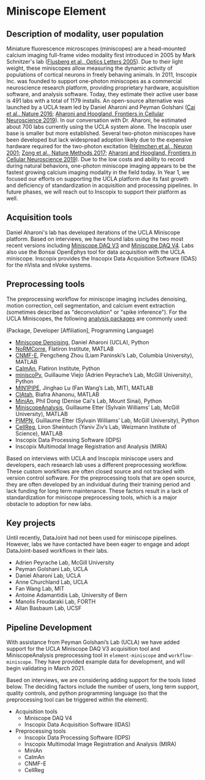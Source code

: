 # Miniscope Element

## Description of modality, user population

Miniature fluorescence microscopes (miniscopes) are a head-mounted calcium imaging full-frame video modality first introduced in 2005 by Mark Schnitzer's lab ([Flusberg et al., Optics Letters 2005](https://pubmed.ncbi.nlm.nih.gov/16190441/)). Due to their light weight, these miniscopes allow measuring the dynamic activity of populations of cortical neurons in freely behaving animals. In 2011, Inscopix Inc. was founded to support one-photon miniscopes as a commercial neuroscience research platform, providing proprietary hardware, acquisition software, and analysis software. Today, they estimate their active user base is 491 labs with a total of 1179 installs. An open-source alternative was launched by a UCLA team led by Daniel Aharoni and Peyman Golshani ([Cai et al., Nature 2016](https://www.ncbi.nlm.nih.gov/pmc/articles/PMC5063500/); [Aharoni and Hoogland, Frontiers in Cellular Neuroscience 2019](https://www.ncbi.nlm.nih.gov/pmc/articles/PMC6461004/)). In our conversation with Dr. Aharoni, he estimated about 700 labs currently using the UCLA system alone.  The Inscopix user base is smaller but more established. Several two-photon miniscopes have been developed but lack widespread adoption likely due to the expensive hardware required for the two-photon excitation ([Helmchen et al., Neuron 2001](https://pubmed.ncbi.nlm.nih.gov/11580892/); [Zong et al., Nature Methods 2017](https://pubmed.ncbi.nlm.nih.gov/28553965/); [Aharoni and Hoogland, Frontiers in Cellular Neuroscience 2019](https://www.ncbi.nlm.nih.gov/pmc/articles/PMC6461004/)).  Due to the low costs and ability to record during natural behaviors, one-photon miniscope imaging appears to be the fastest growing calcium imaging modality in the field today.  In Year 1, we focused our efforts on supporting the UCLA platform due its fast growth and deficiency of standardization in acquisition and processing pipelines. In future phases, we will reach out to Inscopix to support their platform as well.

## Acquisition tools
Daniel Aharoni's lab has developed iterations of the UCLA Miniscope platform.  Based on interviews, we have found labs using the two most recent versions including [Miniscope DAQ V3](http://miniscope.org/index.php/Information_on_the_(previous_Version_3)_Miniscope_platform) and [Miniscope DAQ V4](https://github.com/Aharoni-Lab/Miniscope-v4/wiki).  Labs also use the Bonsai OpenEphys tool for data acquisition with the UCLA miniscope.  Inscopix provides the Inscopix Data Acquisition Software (IDAS) for the nVista and nVoke systems.

## Preprocessing tools
The preprocessing workflow for miniscope imaging includes denoising, motion correction, cell segmentation, and calcium event extraction (sometimes described as "deconvolution" or "spike inference").  For the UCLA Miniscopes, the following [analysis packages](https://github.com/Aharoni-Lab/Miniscope-v4/wiki/Analysis-Packages) are commonly used:

(Package, Developer [Affiliation], Programming Language)

+ [Miniscope Denoising](https://github.com/Aharoni-Lab/Miniscope-v4/wiki/Removing-Horizontal-Noise-from-Recordings), Daniel Aharoni (UCLA), Python
+ [NoRMCorre](https://github.com/flatironinstitute/NoRMCorre), Flatiron Institute, MATLAB
+ [CNMF-E](https://github.com/zhoupc/CNMF_E), Pengcheng Zhou (Liam Paninski’s Lab, Columbia University), MATLAB
+ [CaImAn](https://github.com/flatironinstitute/CaImAn), Flatiron Institute, Python
+ [miniscoPy](https://github.com/PeyracheLab/miniscoPy), Guillaume Viejo (Adrien Peyrache’s Lab, McGill University), Python
+ [MIN1PIPE](https://github.com/JinghaoLu/MIN1PIPE), Jinghao Lu (Fan Wang’s Lab, MIT), MATLAB
+ [CIAtah](https://github.com/bahanonu/calciumImagingAnalysis), Biafra Ahanonu, MATLAB
+ [MiniAn](https://github.com/DeniseCaiLab/minian), Phil Dong (Denise Cai's Lab, Mount Sinai), Python
+ [MiniscopeAnalysis](https://github.com/etterguillaume/MiniscopeAnalysis), Guillaume Etter (Sylvain Williams’ Lab, McGill University), MATLAB
+ [PIMPN](https://github.com/etterguillaume/PIMPN), Guillaume Etter (Sylvain Williams’ Lab, McGill University), Python
+ [CellReg](https://github.com/zivlab/CellReg), Liron Sheintuch (Yaniv Ziv’s Lab, Weizmann Institute of Science), MATLAB
+ Inscopix Data Processing Software (IDPS)
+ Inscopix Multimodal Image Registration and Analysis (MIRA)

Based on interviews with UCLA and Inscopix miniscope users and developers, each research lab uses a different preprocessing workflow.  These custom workflows are often closed source and not tracked with version control software.  For the preprocessing tools that are open source, they are often developed by an individual during their training period and lack funding for long term maintenance.  These factors result in a lack of standardization for miniscope preprocessing tools, which is a major obstacle to adoption for new labs.


## Key projects
Until recently, DataJoint had not been used for miniscope pipelines. However, labs we have contacted have been eager to engage and adopt DataJoint-based workflows in their labs.

+ Adrien Peyrache Lab, McGill University
+ Peyman Golshani Lab, UCLA
+ Daniel Aharoni Lab, UCLA
+ Anne Churchland Lab, UCLA
+ Fan Wang Lab, MIT
+ Antoine Adamantidis Lab, University of Bern
+ Manolis Froudaraki Lab, FORTH
+ Allan Basbaum Lab, UCSF

## Pipeline Development

With assistance from Peyman Golshani’s Lab (UCLA) we have added support for the UCLA Miniscope DAQ V3 acquisition tool and MiniscopeAnalysis preprocessing tool in `element-miniscope` and `workflow-miniscope`.  They have provided example data for development, and will begin validating in March 2021.

Based on interviews, we are considering adding support for the tools listed below.  The deciding factors include the number of users, long term support, quality controls, and python programming language (so that the preprocessing tool can be triggered within the element).

+ Acquisition tools
    + Miniscope DAQ V4
    + Inscopix Data Acquisition Software (IDAS)
+ Preprocessing tools
    + Inscopix Data Processing Software (IDPS)
    + Inscopix Multimodal Image Registration and Analysis (MIRA)
    + MiniAn
    + CaImAn
    + CNMF-E
    + CellReg